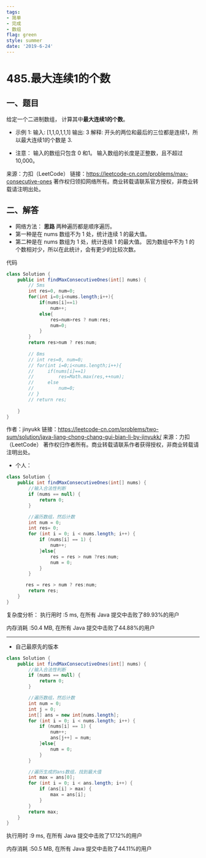 ```yaml
---
tags: 
- 简单
- 完成
- 数组
flag: green
style: summer
date: '2019-6-24'
---
```



# 485.最大连续1的个数


## 一、题目

给定一个二进制数组， 计算其中**最大连续1的个数**。

- 示例 1:
输入: [1,1,0,1,1,1]
输出: 3
解释: 开头的两位和最后的三位都是连续1，所以最大连续1的个数是 3.

- 注意：
输入的数组只包含 0 和1。
输入数组的长度是正整数，且不超过 10,000。

来源：力扣（LeetCode）
链接：https://leetcode-cn.com/problems/max-consecutive-ones
著作权归领扣网络所有。商业转载请联系官方授权，非商业转载请注明出处。


## 二、解答

- 网络方法：
**思路**
两种遍历都是顺序遍历。
- 第一种是在 nums 数组不为 1 处，统计连续 1 的最大值。
- 第二种是在 nums 数组为 1 处，统计连续 1 的最大值。
因为数组中不为 1 的个数相对少，所以在此统计，会有更少的比较次数。

代码
```java
class Solution {
    public int findMaxConsecutiveOnes(int[] nums) {
        // 5ms
        int res=0, num=0;
        for(int i=0;i<nums.length;i++){
            if(nums[i]==1)
                num++;
            else{
                res=num>res ? num:res;
                num=0;
            }
        }
        return res>num ? res:num;
        
        // 8ms
        // int res=0, num=0;
        // for(int i=0;i<nums.length;i++){
        //     if(nums[i]==1)
        //         res=Math.max(res,++num);
        //     else
        //         num=0;
        // }
        // return res;
        
    }
}
```
作者：jinyukk
链接：https://leetcode-cn.com/problems/two-sum/solution/java-liang-chong-chang-gui-bian-li-by-jinyukk/
来源：力扣（LeetCode）
著作权归作者所有。商业转载请联系作者获得授权，非商业转载请注明出处。







- 个人：
```java
class Solution {
    public int findMaxConsecutiveOnes(int[] nums) {
        //输入合法性判断
        if (nums == null) {
            return 0;
        }

        //遍历数组，然后计数
        int num = 0;
        int res= 0;
        for (int i = 0; i < nums.length; i++) {
            if (nums[i] == 1) {
                num++;
            }else{   
                res = res > num ?res:num;            
                num = 0;
            }
        }

       res = res > num ? res:num; 
        return res;
    }
}
```

复杂度分析：
执行用时 :5 ms, 在所有 Java 提交中击败了89.93%的用户

内存消耗 :50.4 MB, 在所有 Java 提交中击败了44.88%的用户



----



- 自己最原先的版本
```java
class Solution {
    public int findMaxConsecutiveOnes(int[] nums) {
        //输入合法性判断
        if (nums == null) {
            return 0;
        }

        //遍历数组，然后计数
        int num = 0;
        int j = 0;
        int[] ans = new int[nums.length];
        for (int i = 0; i < nums.length; i++) {
            if (nums[i] == 1) {
                num++;
                ans[j++] = num;
            }else{
                num = 0;
            }
        }

        //遍历生成的ans数组，找到最大值
        int max = ans[0];
        for (int i = 0; i < ans.length; i++) {
            if (ans[i] > max) {
                max = ans[i];
            }
        }
        return max;
    }
}
```

执行用时 :9 ms, 在所有 Java 提交中击败了17.12%的用户

内存消耗 :50.5 MB, 在所有 Java 提交中击败了44.11%的用户


